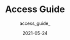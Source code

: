 ---
author: access_guide_
date: 2021-05-24
permalink: false
tags:
  - websites
  - guides
  - accessibility
target_url: https://accessguide.io/
title: Access Guide
---